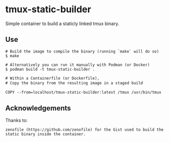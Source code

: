 # tmux-static-builder

Simple container to build a staticly linked tmux binary.

## Use

```shell
# Build the image to compile the binary (running `make` will do so)
$ make

# Alternatively you can run it manually with Podman (or Docker)
$ podman build -t tmux-static-builder .
```

```txt
# Within a Containerfile (or Dockerfile), 
# Copy the binary from the resulting image in a staged build

COPY --from=localhost/tmux-static-builder:latest /tmux /usr/bin/tmux
```

## Acknowledgements

Thanks to:

    zenofile (https://github.com/zenofile) for the Gist used to build the static binary inside the container.

